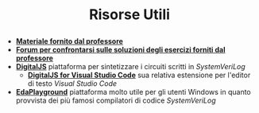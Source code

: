 # <p align="center"> **Risorse Utili** </p>
- __[Materiale fornito dal professore](https://drive.google.com/drive/folders/1yrcePCVNrA-kGAHzX5JdqRXziNENfjt4UW_YhLIxZPPUFavHArMU1fnTGKoX1CRnKPKh-xg2)__
- __[Forum per confrontarsi sulle soluzioni degli esercizi forniti dal professore](https://github.com/sapienzastudentsnetwork/psd2223)__
- __[DigitalJS](https://digitaljs.tilk.eu)__ piattaforma per sintetizzare i circuiti scritti in *SystemVeriLog*
    - __[DigitalJS for Visual Studio Code](https://marketplace.visualstudio.com/items?itemName=yuyichao.digitaljs)__ sua relativa estensione per l'editor di testo *Visual Studio Code*
- __[EdaPlayground](https://www.edaplayground.com/)__ piattaforma molto utile per gli utenti Windows in quanto provvista dei più famosi compilatori di codice *SystemVeriLog*
